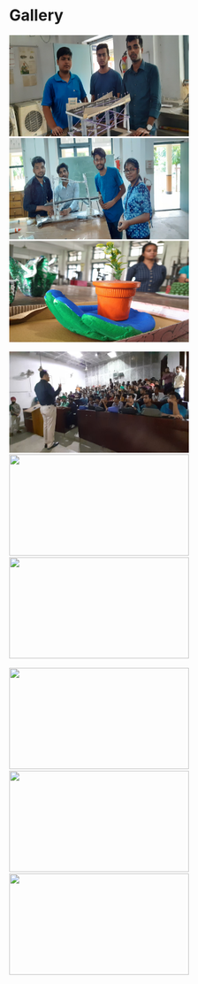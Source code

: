 # Gallery


<img src="https://github.com/ACES-GNDEC/UPLOADS/blob/main/20190927_164041-1.jpg" width="325" height="183"> <img src="https://github.com/ACES-GNDEC/UPLOADS/blob/main/20190927_165826-1.jpg" width="325" height="183"> <img src="https://github.com/ACES-GNDEC/UPLOADS/blob/main/20190928_100342.jpg" width="325" height="183"> 

<img src="https://github.com/ACES-GNDEC/UPLOADS/blob/main/IMG-20190929-WA0013.jpg" width="325" height="183"> <img src="https://github.com/ACES-GNDEC/UPLOADS/blob/main/IMG_0086.JPG" width="325" height="183"> <img src="https://github.com/ACES-GNDEC/UPLOADS/blob/main/IMG_5340.JPG" width="325" height="183"> 

<img src="https://github.com/ACES-GNDEC/UPLOADS/blob/main/IMG_8570.JPG" width="325" height="183"> <img src="https://github.com/ACES-GNDEC/UPLOADS/blob/main/P1010168.JPG.jpg" width="325" height="183"> <img src="https://github.com/ACES-GNDEC/UPLOADS/blob/main/P1010366.JPG.jpg" width="325" height="183">
  




